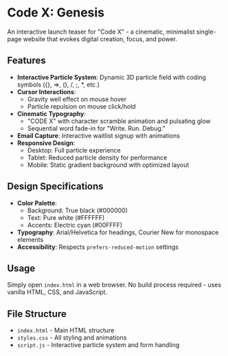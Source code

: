 # Code X: Genesis

An interactive launch teaser for "Code X" - a cinematic, minimalist single-page website that evokes digital creation, focus, and power.

## Features

- **Interactive Particle System**: Dynamic 3D particle field with coding symbols ({}, =>, (), /, ;, *, etc.)
- **Cursor Interactions**: 
  - Gravity well effect on mouse hover
  - Particle repulsion on mouse click/hold
- **Cinematic Typography**:
  - "CODE X" with character scramble animation and pulsating glow
  - Sequential word fade-in for "Write. Run. Debug."
- **Email Capture**: Interactive waitlist signup with animations
- **Responsive Design**: 
  - Desktop: Full particle experience
  - Tablet: Reduced particle density for performance
  - Mobile: Static gradient background with optimized layout

## Design Specifications

- **Color Palette**: 
  - Background: True black (#000000)
  - Text: Pure white (#FFFFFF) 
  - Accents: Electric cyan (#00FFFF)
- **Typography**: Arial/Helvetica for headings, Courier New for monospace elements
- **Accessibility**: Respects `prefers-reduced-motion` settings

## Usage

Simply open `index.html` in a web browser. No build process required - uses vanilla HTML, CSS, and JavaScript.

## File Structure

- `index.html` - Main HTML structure
- `styles.css` - All styling and animations
- `script.js` - Interactive particle system and form handling